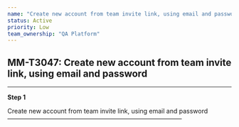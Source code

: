 ```yaml
---
name: "Create new account from team invite link, using email and password"
status: Active
priority: Low
team_ownership: "QA Platform"
---
```


## MM-T3047: Create new account from team invite link, using email and password

---

**Step 1**

Create new account from team invite link, using email and password\
————————————————————————————
